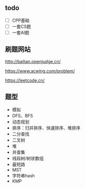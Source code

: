 ## todo

- [ ] CPP基础
- [ ] 一套CS题
- [ ] 一套AI题

## 刷题网站

http://bailian.openjudge.cn/

https://www.acwing.com/problem/

https://leetcode.cn/

## 题型

* 模拟
* DFS、BFS
* 动态规划
* 排序：归并排序、快速排序、堆排序
* 二分查找
* 二叉树
* 堆
* 并查集
* 线段树/树状数组
* 最短路
* MST
* 字符串hash
* KMP
